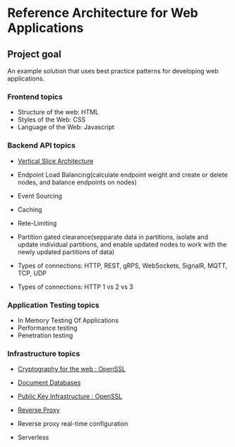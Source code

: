 # Reference Architecture for Web Applications

## Project goal

An example solution that uses best practice patterns for developing web applications.


### Frontend topics

* Structure of the web: HTML
* Styles of the Web: CSS
* Language of the Web: Javascript

### Backend API topics

* [Vertical Slice Architecture](/Studies/1.vertical_slice_architecture.md)

* Endpoint Load Balancing(calculate endpoint weight and create or delete nodes, and balance endpoints on nodes)
* Event Sourcing
* Caching
* Rete-Limiting
* Partition gated clearance(sepparate data in partitions, isolate and update individual partitions, and enable
updated nodes to work with the newly updated partitions of data)
* Types of connections: HTTP, REST, gRPS, WebSockets, SignalR, MQTT, TCP, UDP
* Types of connections: HTTP 1 vs 2 vs 3

### Application Testing topics
* In Memory Testing Of Applications
* Performance testing
* Penetration testing

### Infrastructure topics

* [Cryptography for the web : OpenSSL](/Studies/3.cryptography_for_web.md)
* [Document Databases](/Studies/2.document_databases.md)
* [Public Key Infrastructure : OpenSSL](/Studies/4.public_key_infrastructure.md)
* [Reverse Proxy](/Studies/5.reverse_proxy.md)

* Reverse proxy real-time configuration
* Serverless